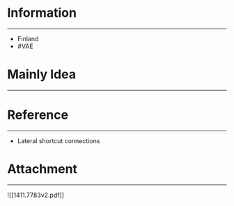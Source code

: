 # Information
---
- Finland
- #VAE 

# Mainly Idea
---


# Reference
---
- Lateral shortcut connections 

# Attachment
---
![[1411.7783v2.pdf]]